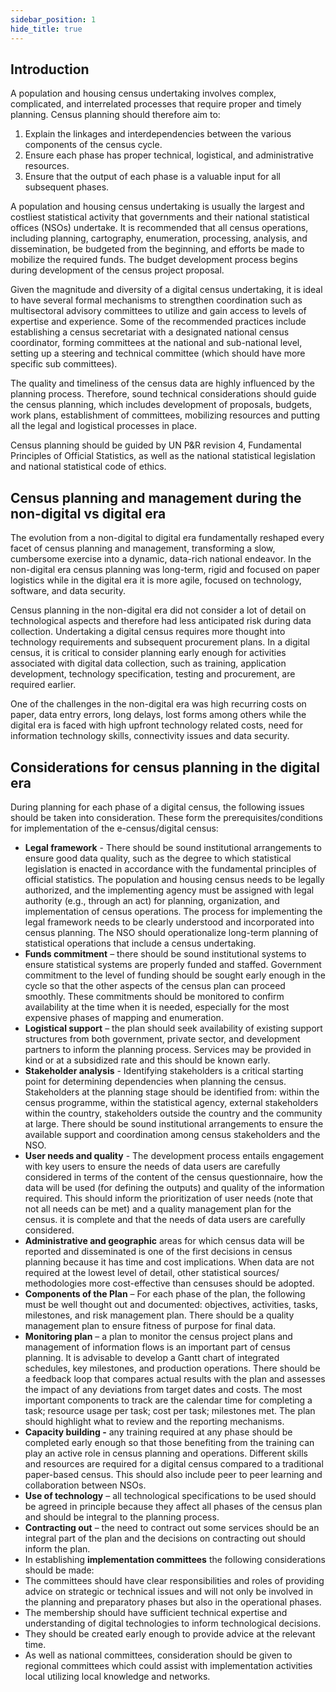 ```yaml
---
sidebar_position: 1
hide_title: true
---
```


## Introduction

A population and housing census undertaking involves complex, complicated, and interrelated processes that require proper and timely planning. Census planning should therefore aim to:

1.  Explain the linkages and interdependencies between the various components of the census cycle.
2.  Ensure each phase has proper technical, logistical, and administrative resources.
3.  Ensure that the output of each phase is a valuable input for all subsequent phases.

A population and housing census undertaking is usually the largest and costliest statistical activity that governments and their national statistical offices (NSOs) undertake. It is recommended that all census operations, including planning, cartography, enumeration, processing, analysis, and dissemination, be budgeted from the beginning, and efforts be made to mobilize the required funds. The budget development process begins during development of the census project proposal.

Given the magnitude and diversity of a digital census undertaking, it is ideal to have several formal mechanisms to strengthen coordination such as multisectoral advisory committees to utilize and gain access to levels of expertise and experience. Some of the recommended practices include establishing a census secretariat with a designated national census coordinator, forming committees at the national and sub-national level, setting up a steering and technical committee (which should have more specific sub committees).

The quality and timeliness of the census data are highly influenced by the planning process. Therefore, sound technical considerations should guide the census planning, which includes development of proposals, budgets, work plans, establishment of committees, mobilizing resources and putting all the legal and logistical processes in place.

Census planning should be guided by UN P&R revision 4, Fundamental Principles of Official Statistics, as well as the national statistical legislation and national statistical code of ethics.

## Census planning and management during the non-digital vs digital era

The evolution from a non-digital to digital era fundamentally reshaped every facet of census planning and management, transforming a slow, cumbersome exercise into a dynamic, data-rich national endeavor. In the non-digital era census planning was long-term, rigid and focused on paper logistics while in the digital era it is more agile, focused on technology, software, and data security.

Census planning in the non-digital era did not consider a lot of detail on technological aspects and therefore had less anticipated risk during data collection. Undertaking a digital census requires more thought into technology requirements and subsequent procurement plans. In a digital census, it is critical to consider planning early enough for activities associated with digital data collection, such as training, application development, technology specification, testing and procurement, are required earlier.

One of the challenges in the non-digital era was high recurring costs on paper, data entry errors, long delays, lost forms among others while the digital era is faced with high upfront technology related costs, need for information technology skills, connectivity issues and data security.

## Considerations for census planning in the digital era

During planning for each phase of a digital census, the following issues should be taken into consideration. These form the prerequisites/conditions for implementation of the e-census/digital census:

*   **Legal framework** - There should be sound institutional arrangements to ensure good data quality, such as the degree to which statistical legislation is enacted in accordance with the fundamental principles of official statistics. The population and housing census needs to be legally authorized, and the implementing agency must be assigned with legal authority (e.g., through an act) for planning, organization, and implementation of census operations. The process for implementing the legal framework needs to be clearly understood and incorporated into census planning. The NSO should operationalize long-term planning of statistical operations that include a census undertaking.
*   **Funds commitment** – there should be sound institutional systems to ensure statistical systems are properly funded and staffed. Government commitment to the level of funding should be sought early enough in the cycle so that the other aspects of the census plan can proceed smoothly. These commitments should be monitored to confirm availability at the time when it is needed, especially for the most expensive phases of mapping and enumeration.
*   **Logistical support** – the plan should seek availability of existing support structures from both government, private sector, and development partners to inform the planning process. Services may be provided in kind or at a subsidized rate and this should be known early.
*   **Stakeholder analysis** - Identifying stakeholders is a critical starting point for determining dependencies when planning the census. Stakeholders at the planning stage should be identified from: within the census programme, within the statistical agency, external stakeholders within the country, stakeholders outside the country and the community at large. There should be sound institutional arrangements to ensure the available support and coordination among census stakeholders and the NSO.
*   **User needs and quality** \- The development process entails engagement with key users to ensure the needs of data users are carefully considered in terms of the content of the census questionnaire, how the data will be used (for defining the outputs) and quality of the information required. This should inform the prioritization of user needs (note that not all needs can be met) and a quality management plan for the census. it is complete and that the needs of data users are carefully considered.
*   **Administrative and geographic** areas for which census data will be reported and disseminated is one of the first decisions in census planning because it has time and cost implications. When data are not required at the lowest level of detail, other statistical sources/ methodologies more cost-effective than censuses should be adopted.
*   **Components of the Plan** – For each phase of the plan, the following must be well thought out and documented: objectives, activities, tasks, milestones, and risk management plan. There should be a quality management plan to ensure fitness of purpose for final data.
*   **Monitoring plan** – a plan to monitor the census project plans and management of information flows is an important part of census planning. It is advisable to develop a Gantt chart of integrated schedules, key milestones, and production operations. There should be a feedback loop that compares actual results with the plan and assesses the impact of any deviations from target dates and costs. The most important components to track are the calendar time for completing a task; resource usage per task; cost per task; milestones met. The plan should highlight what to review and the reporting mechanisms.
*   **Capacity building -** any training required at any phase should be completed early enough so that those benefiting from the training can play an active role in census planning and operations. Different skills and resources are required for a digital census compared to a traditional paper-based census. This should also include peer to peer learning and collaboration between NSOs.
*   **Use of technology** – all technological specifications to be used should be agreed in principle because they affect all phases of the census plan and should be integral to the planning process.
*   **Contracting out** – the need to contract out some services should be an integral part of the plan and the decisions on contracting out should inform the plan.
*   In establishing **implementation committees** the following considerations should be made:
*   The committees should have clear responsibilities and roles of providing advice on strategic or technical issues and will not only be involved in the planning and preparatory phases but also in the operational phases.
*   The membership should have sufficient technical expertise and understanding of digital technologies to inform technological decisions.
*   They should be created early enough to provide advice at the relevant time.
*   As well as national committees, consideration should be given to regional committees which could assist with implementation activities local utilizing local knowledge and networks.